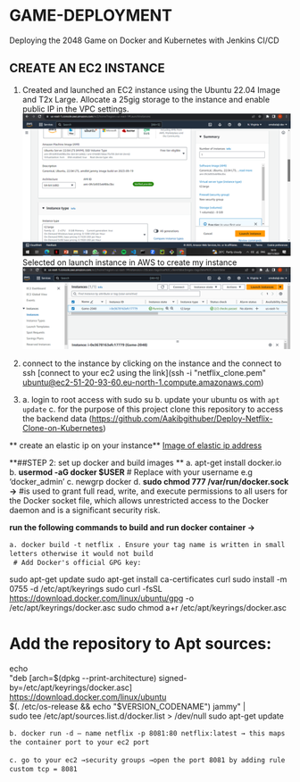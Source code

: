 # GAME-DEPLOYMENT
Deploying the 2048 Game on Docker and Kubernetes with Jenkins CI/CD
## CREATE AN EC2 INSTANCE
1. Created and launched an EC2 instance using the Ubuntu 22.04 Image and T2x Large. 
Allocate a 25gig storage to the instance and enable public IP in the VPC settings.
![screen shot of my ubuntu version 22.04 running on jammy 64](./Images/ubuntu%20image.png)
Selected on launch instance in AWS to create my instance 
![Screenshot of how your instance should appear](./Images/Ec2%20instance.png)

2. connect to the instance by clicking on the instance and the connect to ssh 
[connect to your ec2 using the link](ssh -i "netflix_clone.pem" ubuntu@ec2-51-20-93-60.eu-north-1.compute.amazonaws.com)

3. a. login to root access with sudo su
    b. update your ubuntu os with `apt update`
    c. for the purpose of this project clone this repository to access the backend data (https://github.com/Aakibgithuber/Deploy-Netflix-Clone-on-Kubernetes)

** create an elastic ip on your instance**
[Image of elastic ip address](./Images/Screenshot%20(496).png)

**##STEP 2: set up docker and build images **
    a. apt-get install docker.io
    b. **usermod -aG docker $USER** # Replace with your username e.g ‘docker_admin’
    c. newgrp docker
    d. **sudo chmod 777 /var/run/docker.sock →** #is used to grant full read, write, and execute permissions to all users for the Docker socket file, which allows unrestricted access to the Docker daemon and is a significant security risk.

   **run the following commands to build and run docker container →**

    a. docker build -t netflix . Ensure your tag name is written in small letters otherwise it would not build 
     # Add Docker's official GPG key:
sudo apt-get update
sudo apt-get install ca-certificates curl
sudo install -m 0755 -d /etc/apt/keyrings
sudo curl -fsSL https://download.docker.com/linux/ubuntu/gpg -o /etc/apt/keyrings/docker.asc
sudo chmod a+r /etc/apt/keyrings/docker.asc

# Add the repository to Apt sources:
echo \
  "deb [arch=$(dpkg --print-architecture) signed-by=/etc/apt/keyrings/docker.asc] https://download.docker.com/linux/ubuntu \
  $(. /etc/os-release && echo "$VERSION_CODENAME") jammy" | \
  sudo tee /etc/apt/sources.list.d/docker.list > /dev/null
sudo apt-get update

    b. docker run -d — name netflix -p 8081:80 netflix:latest → this maps the container port to your ec2 port

    c. go to your ec2 →security groups →open the port 8081 by adding rule custom tcp = 8081